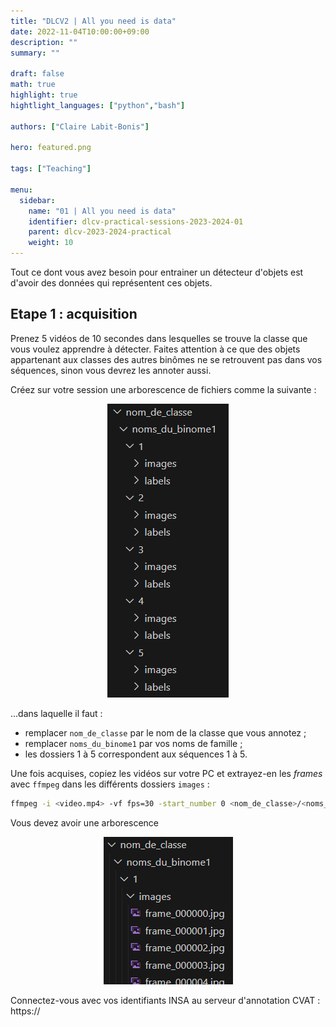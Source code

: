 ```yaml
---
title: "DLCV2 | All you need is data"
date: 2022-11-04T10:00:00+09:00
description: ""
summary: ""

draft: false
math: true 
highlight: true
hightlight_languages: ["python","bash"]

authors: ["Claire Labit-Bonis"]

hero: featured.png

tags: ["Teaching"]

menu:
  sidebar:
    name: "01 | All you need is data"
    identifier: dlcv-practical-sessions-2023-2024-01
    parent: dlcv-2023-2024-practical
    weight: 10
---
```


Tout ce dont vous avez besoin pour entrainer un détecteur d'objets est d'avoir des données qui représentent ces objets. 

## Etape 1 : acquisition

Prenez 5 vidéos de 10 secondes dans lesquelles se trouve la classe que vous voulez apprendre à détecter. Faites attention à ce que des objets appartenant aux classes des autres binômes ne se retrouvent pas dans vos séquences, sinon vous devrez les annoter aussi.

Créez sur votre session une arborescence de fichiers comme la suivante :

<center>

![Arborescence de fichiers](images/arborescence.png)

</center>

...dans laquelle il faut :
* remplacer `nom_de_classe` par le nom de la classe que vous annotez ;
* remplacer `noms_du_binome1` par vos noms de famille ;
* les dossiers 1 à 5 correspondent aux séquences 1 à 5.

Une fois acquises, copiez les vidéos sur votre PC et extrayez-en les *frames* avec `ffmpeg` dans les différents dossiers `images` : 

  ```bash
  ffmpeg -i <video.mp4> -vf fps=30 -start_number 0 <nom_de_classe>/<noms_du_binome>/<num_sequence>/images/frame_%06d.jpg
  ```

Vous devez avoir une arborescence 
<center>

![Arborescence de fichiers](images/arborescence_extract_images.png)

</center>





Connectez-vous avec vos identifiants INSA au serveur d'annotation CVAT : https://